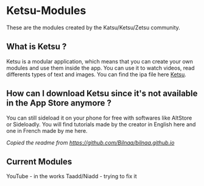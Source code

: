 # Ketsu-Modules
These are the modules created by the Katsu/Ketsu/Zetsu community.

## What is Ketsu ?
Ketsu is a modular application, which means that you can create your own modules and use them inside the app. You can use it to watch videos, read differents types of text and images. You can find the ipa file here [Ketsu](https://ketsu.app/).

## How can I download Ketsu since it's not available in the App Store anymore ?
You can still sideload it on your phone for free with softwares like AltStore or Sideloadly. You will find tutorials made by the creator in English here and one in French made by me here.


_Copied the readme from https://github.com/Bilnaa/bilnaa.github.io_


## Current Modules
YouTube - in the works
Taadd/Niadd - trying to fix it